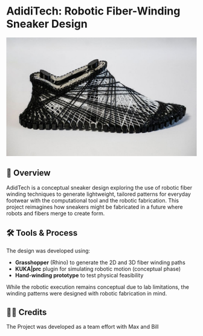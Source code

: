 # AdidiTech: Robotic Fiber-Winding Sneaker Design

![sneaker-design](Image/shoe-cover.jpg)

## 🧵 Overview

AdidTech is a conceptual sneaker design exploring the use of robotic fiber winding techniques to generate lightweight, tailored patterns for everyday footwear with the computational tool and the robotic fabrication. This project reimagines how sneakers might be fabricated in a future where robots and fibers merge to create form.

## 🛠 Tools & Process

The design was developed using:
- **Grasshopper** (Rhino) to generate the 2D and 3D fiber winding paths
- **KUKA|prc** plugin for simulating robotic motion (conceptual phase)
- **Hand-winding prototype** to test physical feasibility

While the robotic execution remains conceptual due to lab limitations, the winding patterns were designed with robotic fabrication in mind.

## 👩‍🎨 Credits

The Project was developed as a team effort with Max and Bill
